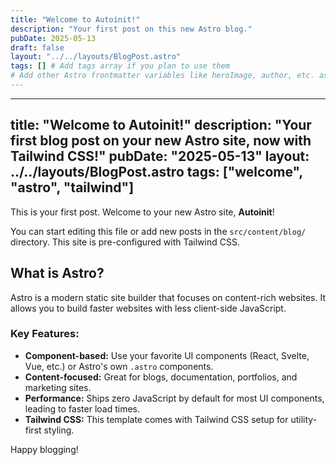 ```yaml
---
title: "Welcome to Autoinit!"
description: "Your first post on this new Astro blog."
pubDate: 2025-05-13
draft: false
layout: "../../layouts/BlogPost.astro"
tags: [] # Add tags array if you plan to use them
# Add other Astro frontmatter variables like heroImage, author, etc. as needed
---
```


---
title: "Welcome to Autoinit!"
description: "Your first blog post on your new Astro site, now with Tailwind CSS!"
pubDate: "2025-05-13"
layout: ../../layouts/BlogPost.astro 
tags: ["welcome", "astro", "tailwind"]
---

This is your first post. Welcome to your new Astro site, **Autoinit**!

You can start editing this file or add new posts in the `src/content/blog/` directory. This site is pre-configured with Tailwind CSS.

## What is Astro?

Astro is a modern static site builder that focuses on content-rich websites. It allows you to build faster websites with less client-side JavaScript.

### Key Features:

*   **Component-based:** Use your favorite UI components (React, Svelte, Vue, etc.) or Astro's own `.astro` components.
*   **Content-focused:** Great for blogs, documentation, portfolios, and marketing sites.
*   **Performance:** Ships zero JavaScript by default for most UI components, leading to faster load times.
*   **Tailwind CSS:** This template comes with Tailwind CSS setup for utility-first styling.

Happy blogging!
